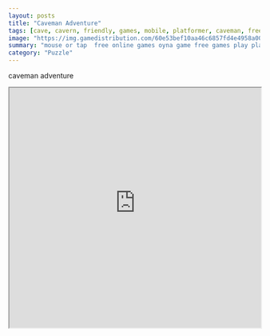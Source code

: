 ```yaml
---
layout: posts
title: "Caveman Adventure"
tags: [cave, cavern, friendly, games, mobile, platformer, caveman, free, online, games, oyna, game, free, games, play, play, games]
image: "https://img.gamedistribution.com/60e53bef10aa46c6857fd4e4958a0092.jpg"
summary: "mouse or tap  free online games oyna game free games play play games"
category: "Puzzle"
---
```


caveman adventure

<iframe width="100%" height="480px;" src="https://html5.gamedistribution.com/60e53bef10aa46c6857fd4e4958a0092/"></iframe>